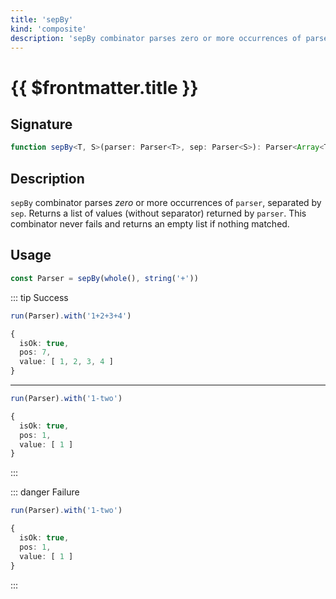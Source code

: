 ```yaml
---
title: 'sepBy'
kind: 'composite'
description: 'sepBy combinator parses zero or more occurrences of parser, separated by sep. Returns a list of values (without separator) returned by parser.'
---
```


# {{ $frontmatter.title }} <Composite />

## Signature

```ts
function sepBy<T, S>(parser: Parser<T>, sep: Parser<S>): Parser<Array<T>>
```

## Description

`sepBy` combinator parses *zero* or more occurrences of `parser`, separated by `sep`. Returns a list of values (without separator) returned by `parser`. This combinator never fails and returns an empty list if nothing matched.

## Usage

```ts
const Parser = sepBy(whole(), string('+'))
```

::: tip Success
```ts
run(Parser).with('1+2+3+4')

{
  isOk: true,
  pos: 7,
  value: [ 1, 2, 3, 4 ]
}
```
---
```ts
run(Parser).with('1-two')

{
  isOk: true,
  pos: 1,
  value: [ 1 ]
}
```
:::

::: danger Failure
```ts
run(Parser).with('1-two')

{
  isOk: true,
  pos: 1,
  value: [ 1 ]
}
```
:::
